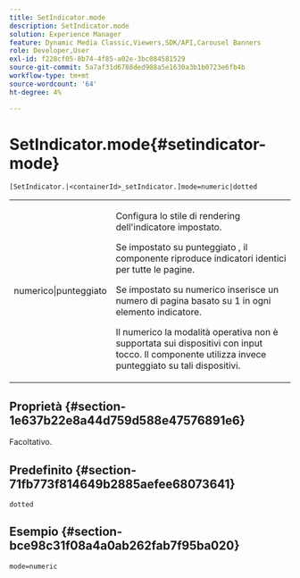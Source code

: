 ```yaml
---
title: SetIndicator.mode
description: SetIndicator.mode
solution: Experience Manager
feature: Dynamic Media Classic,Viewers,SDK/API,Carousel Banners
role: Developer,User
exl-id: f228cf05-8b74-4f85-a02e-3bc084581529
source-git-commit: 5a7af31d6788ded908a5e1630a3b1b0723e6fb4b
workflow-type: tm+mt
source-wordcount: '64'
ht-degree: 4%

---
```


# SetIndicator.mode{#setindicator-mode}

`[SetIndicator.|<containerId>_setIndicator.]mode=numeric|dotted`

<table id="table_0BEA0B5FFDF64E5594B534B2A87A6D88"> 
 <tbody> 
  <tr> 
   <td colname="col1"> <p> <span class="codeph"> numerico|punteggiato</span> </p> </td> 
   <td colname="col2"> <p> Configura lo stile di rendering dell'indicatore impostato. </p> <p>Se impostato su <span class="codeph"> punteggiato </span>, il componente riproduce indicatori identici per tutte le pagine. </p> <p>Se impostato su <span class="codeph"> numerico</span> inserisce un numero di pagina basato su 1 in ogni elemento indicatore. </p> <p>Il <span class="codeph"> numerico</span> la modalità operativa non è supportata sui dispositivi con input tocco. Il componente utilizza invece <span class="codeph"> punteggiato</span> su tali dispositivi. </p> </td> 
  </tr> 
 </tbody> 
</table>

## Proprietà {#section-1e637b22e8a44d759d588e47576891e6}

Facoltativo.

## Predefinito {#section-71fb773f814649b2885aefee68073641}

`dotted`

## Esempio {#section-bce98c31f08a4a0ab262fab7f95ba020}

`mode=numeric`
